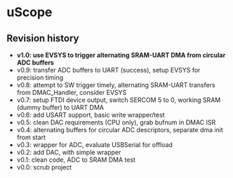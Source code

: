 # uScope
## Revision history
- **v1.0: use EVSYS to trigger alternating SRAM-UART DMA from circular ADC buffers**
- v0.9: transfer ADC buffers to UART (success), setup EVSYS for precision timing
- v0.8: attempt to SW trigger timely, alternating SRAM-UART transfers from DMAC_Handler, consider EVSYS
- v0.7: setup FTDI device output, switch SERCOM 5 to 0, working SRAM (dummy buffer) to UART DMA
- v0.6: add USART support, basic write wrapper/test
- v0.5: clean DAC requirements (CPU only), grab bufnum in DMAC ISR
- v0.4: alternating buffers for circular ADC descriptors, separate dma init from start
- v0.3: wrapper for ADC, evaluate USBSerial for offload
- v0.2: add DAC, with simple wrapper
- v0.1: clean code, ADC to SRAM DMA test
- v0.0: scrub project
